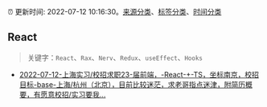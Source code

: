 :alarm_clock: 更新时间: 2022-07-12 10:16:30。[来源分类](../README.md)、[标签分类](../TAGS.md)、[时间分类](../TIMELINE.md)

## React


> 关键字：`React`、`Rax`、`Nerv`、`Redux`、`useEffect`、`Hooks`



- [2022-07-12-上海实习/校招求职23-届前端，-React-+-TS，坐标南京，校招目标-base-上海/杭州（北京），目前比较迷茫，求老哥指点迷津，附简历概要，有愿意校招/实习要我...](https://www.v2ex.com/t/865684) 